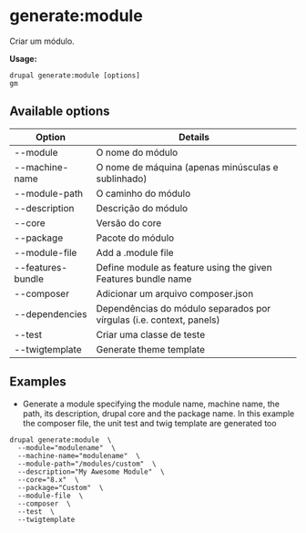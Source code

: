 # generate:module
Criar um módulo.

**Usage:**
```
drupal generate:module [options]
gm
```

## Available options
Option | Details
-------|-------------
--module | O nome do módulo
--machine-name | O nome de máquina (apenas minúsculas e sublinhado)
--module-path | O caminho do módulo
--description | Descrição do módulo
--core | Versão do core
--package | Pacote do módulo
--module-file | Add a .module file
--features-bundle | Define module as feature using the given Features bundle name
--composer | Adicionar um arquivo composer.json
--dependencies | Dependências do módulo separados por vírgulas (i.e. context, panels)
--test | Criar uma classe de teste
--twigtemplate | Generate theme template

## Examples
* Generate a module specifying the module name, machine name, the path, its description, drupal core and the package name. In this example the composer file, the unit test and twig template are generated too
```
drupal generate:module  \
  --module="modulename"  \
  --machine-name="modulename"  \
  --module-path="/modules/custom"  \
  --description="My Awesome Module"  \
  --core="8.x"  \
  --package="Custom"  \
  --module-file  \
  --composer  \
  --test  \
  --twigtemplate
```
